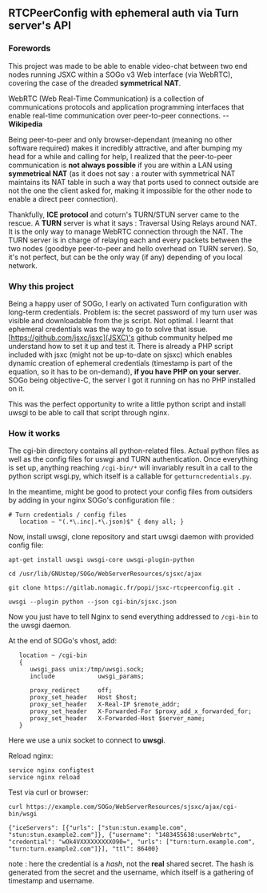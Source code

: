 ## RTCPeerConfig with ephemeral auth via Turn server's API

### Forewords
This project was made to be able to enable video-chat between two end nodes running JSXC within a SOGo v3 Web interface (via WebRTC), covering the case of the dreaded **symmetrical NAT**. 

WebRTC (Web Real-Time Communication) is a collection of communications protocols and application programming interfaces that enable real-time communication over peer-to-peer connections. -- **Wikipedia**

Being peer-to-peer and only browser-dependant (meaning no other software required) makes it incredibly attractive, and after bumping my head for a while and calling for help, I realized that the peer-to-peer communication is **not always possible** if you are within a LAN using **symmetrical NAT** (as it does not say : a router with symmetrical NAT maintains its NAT table in such a way that ports used to connect outside are not the one the client asked for, making it impossible for the other node to enable a direct peer connection).

Thankfully, **ICE protocol** and coturn's TURN/STUN server came to the rescue. A **TURN** server is what it says : Traversal Using Relays around NAT. It is the only way to manage WebRTC connection through the NAT. The TURN server is in charge of relaying each and every packets between the two nodes (goodbye peer-to-peer and hello overhead on TURN server).
So, it's not perfect, but can be the only way (if any) depending of you local network.

### Why this project
Being a happy user of SOGo, I early on activated Turn configuration with long-term credentials. Problem is: the secret password of my turn user was visible and downloadable from the js script. Not optimal. I learnt that ephemeral credentials was the way to go to solve that issue.
[https://github.com/jsxc/jsxc](JSXC)'s github community helped me understand how to set it up and test it. There is already a PHP script included with jsxc (might not be up-to-date on sjsxc) which enables dynamic creation of ephemeral credentials (timestamp is part of the equation, so it has to be on-demand), **if you have PHP on your server**.
SOGo being objective-C, the server I got it running on has no PHP installed on it. 

This was the perfect opportunity to write a little python script and install uwsgi to be able to call that script through nginx.

### How it works
The cgi-bin directory contains all python-related files. Actual python files as well as the config files for uswgi and TURN authentication. Once everything is set up, anything reaching `/cgi-bin/*` will invariably result in a call to the python script wsgi.py, which itself is a callable for `getturncredentials.py`.

In the meantime, might be good to protect your config files from outsiders by adding in your nginx SOGo's configuration file :
```
# Turn credentials / config files
   location ~ "(.*\.inc|.*\.json)$" { deny all; }
```

Now, install uwsgi, clone repository and start uwsgi daemon with provided config file:
```
apt-get install uwsgi uwsgi-core uwsgi-plugin-python

cd /usr/lib/GNUstep/SOGo/WebServerResources/sjsxc/ajax

git clone https://gitlab.nomagic.fr/popi/jsxc-rtcpeerconfig.git .

uwsgi --plugin python --json cgi-bin/sjsxc.json
```
Now you just have to tell Nginx to send everything addressed to `/cgi-bin` to the uwsgi daemon.

At the end of SOGo's vhost, add:
```
   location ~ /cgi-bin 
   { 
      uwsgi_pass unix:/tmp/uwsgi.sock;
      include            uwsgi_params;

      proxy_redirect     off;
      proxy_set_header   Host $host;
      proxy_set_header   X-Real-IP $remote_addr;
      proxy_set_header   X-Forwarded-For $proxy_add_x_forwarded_for;
      proxy_set_header   X-Forwarded-Host $server_name;
   }
```
Here we use a unix socket to connect to **uwsgi**.

Reload nginx:
```
service nginx configtest
service nginx reload
```

Test via curl or browser:
```
curl https://example.com/SOGo/WebServerResources/sjsxc/ajax/cgi-bin/wsgi

{"iceServers": [{"urls": ["stun:stun.example.com", "stun:stun.example2.com"]}, {"username": "1483455638:userWebrtc", "credential": "wOk4VXXXXXXXXXO90=", "urls": ["turn:turn.example.com", "turn:turn.example2.com"]}], "ttl": 86400}
```
note : here the credential is a _hash_, not the **real** shared secret. The hash is generated from the secret and the username, which itself is a gathering of timestamp and username.

